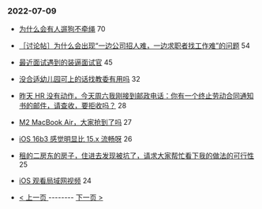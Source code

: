 ### 2022-07-09 
- [为什么会有人遛狗不牵绳](https://www.v2ex.com/t/865052) 70
- [［讨论帖］为什么会出现“一边公司招人难，一边求职者找工作难”的问题](https://www.v2ex.com/t/865031) 54
- [最近面试遇到的装逼面试官](https://www.v2ex.com/t/865045) 45
- [没合适幼儿园可上的话找教委有用吗](https://www.v2ex.com/t/865085) 32
- [昨天 HR 没有动作，今天周六我刚接到邮政电话：你有一个终止劳动合同通知书的邮件，请查收，要拒收吗？](https://www.v2ex.com/t/865070) 28
- [M2 MacBook Air，大家抢到了吗](https://www.v2ex.com/t/865006) 27
- [iOS 16b3 感觉明显比 15.x 流畅呀](https://www.v2ex.com/t/865062) 26
- [租的二房东的房子，住进去发现被坑了，请求大家帮忙看下我的做法的可行性](https://www.v2ex.com/t/865096) 25
- [iOS 观看局域网视频](https://www.v2ex.com/t/865050) 24 

- [ < 上一页 ](https://github.com/able8/v2ex-hot-record/blob/master/2022-07-08.md) -------- [ 下一页 > ](https://github.com/able8/v2ex-hot-record/blob/master/2022-07-10.md)